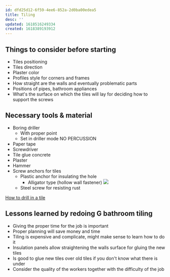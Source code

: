 ```yaml
---
id: dfd25d12-6f59-4ee6-852a-2d0ba00edea5
title: Tiling
desc: ''
updated: 1618516249334
created: 1618389193912
---
```


## Things to consider before starting
- Tiles positioning
- Tiles direction
- Plaster color
- Profiles style for corners and frames
- How straight are the walls and eventually problematic parts
- Positions of pipes, bathroom appliances
- What's the surface on which the tiles will lay for deciding how to support the screws

## Necessary tools & material
- Boring driller
  - With proper point
  - Set in driller mode NO PERCUSSION
- Paper tape
- Screwdriver
- Tile glue concrete
- Plaster
- Hammer
- Screw anchors for tiles
  - Plastic anchor for insulating the hole
    - Alligator type (hollow wall fastener) ![](/brain/assets/images/2021-04-15-22-16-09.png)
  - Steel screw for resisting rust

[How to drill in a tile](https://www.youtube.com/watch?v=NpEPVLOX4Gc)

## Lessons learned by redoing G bathroom tiling
- Giving the proper time for the job is important
- Proper planning will save money and time
- Tiling is expensive and complicate, might make sense to learn how to do it
- Insulation panels allow straightening the walls surface for gluing the new tiles
- Is good to glue new tiles over old tiles if you don't know what there is under
- Consider the quality of the workers together with the difficulty of the job



